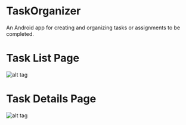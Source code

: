 # TaskOrganizer
An Android app for creating and organizing tasks or assignments to be completed. 

# Task List Page
![alt tag](https://github.com/EdwardSeley/TaskOrganizer/blob/master/App_Screenshots/Screenshot_1.png)

# Task Details Page
![alt tag](https://github.com/EdwardSeley/TaskOrganizer/blob/master/App_Screenshots/Screenshot_2.png)
